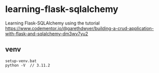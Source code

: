 # learning-flask-sqlalchemy
Learning Flask-SQLAlchemy using the tutorial https://www.codementor.io/@garethdwyer/building-a-crud-application-with-flask-and-sqlalchemy-dm3wv7yu2

## venv
    setup-venv.bat
    python -V  // 3.11.2